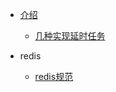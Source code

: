 - [介绍](springboot/README.md)
  - [几种实现延时任务](应用/几种实现延时任务.md)

- redis
  - [redis规范](应用/redis/redis规范.md)